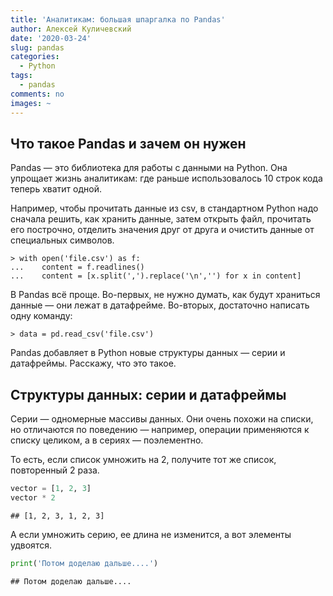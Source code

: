 ```yaml
---
title: 'Аналитикам: большая шпаргалка по Pandas'
author: Алексей Куличевский
date: '2020-03-24'
slug: pandas
categories:
  - Python
tags:
  - pandas
comments: no
images: ~
---
```




## Что такое Pandas и зачем он нужен
Pandas — это библиотека для работы с данными на Python. Она упрощает жизнь аналитикам: где раньше использовалось 10 строк кода теперь хватит одной.

Например, чтобы прочитать данные из csv, в стандартном Python надо сначала решить, как хранить данные, затем открыть файл, прочитать его построчно, отделить значения друг от друга и очистить данные от специальных символов.
```
> with open('file.csv') as f:
...    content = f.readlines()
...    content = [x.split(',').replace('\n','') for x in content]
```
В Pandas всё проще. Во-первых, не нужно думать, как будут храниться данные — они лежат в датафрейме. Во-вторых, достаточно написать одну команду:
```
> data = pd.read_csv('file.csv')
```
Pandas добавляет в Python новые структуры данных — серии и датафреймы. Расскажу, что это такое.

## Структуры данных: серии и датафреймы
Серии — одномерные массивы данных. Они очень похожи на списки, но отличаются по поведению — например, операции применяются к списку целиком, а в сериях — поэлементно.

То есть, если список умножить на 2, получите тот же список, повторенный 2 раза.


```python
vector = [1, 2, 3]
vector * 2
```

```
## [1, 2, 3, 1, 2, 3]
```
А если умножить серию, ее длина не изменится, а вот элементы удвоятся.

```python
print('Потом доделаю дальше....')
```

```
## Потом доделаю дальше....
```


